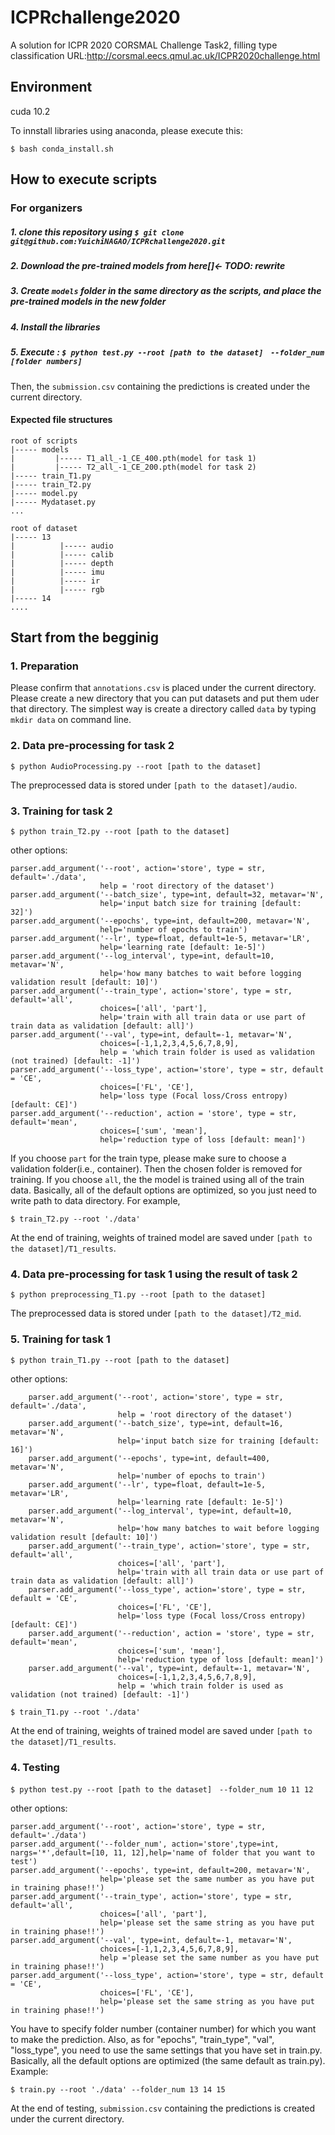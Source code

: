 # ICPRchallenge2020
A solution for ICPR 2020 CORSMAL Challenge Task2, filling type classification
URL:http://corsmal.eecs.qmul.ac.uk/ICPR2020challenge.html

## Environment
cuda 10.2

To innstall libraries using anaconda, please execute this:

```
$ bash conda_install.sh
```

## How to execute scripts
### For organizers
##### 1. clone this repository using `$ git clone git@github.com:YuichiNAGAO/ICPRchallenge2020.git`
##### 2. Download the pre-trained models from here[]<- TODO: rewrite
##### 3. Create `models` folder in the same directory as the scripts, and place the pre-trained models in the new folder
##### 4. Install the libraries
##### 5. Execute : `$ python test.py --root [path to the dataset]　--folder_num [folder numbers]`
Then, the `submission.csv` containing the predictions is created under the current directory.

#### Expected file structures

```
root of scripts
|----- models
|         |----- T1_all_-1_CE_400.pth(model for task 1)
|         |----- T2_all_-1_CE_200.pth(model for task 2)
|----- train_T1.py
|----- train_T2.py
|----- model.py
|----- Mydataset.py
...

root of dataset
|----- 13
|          |----- audio
|          |----- calib
|          |----- depth
|          |----- imu
|          |----- ir
|          |----- rgb
|----- 14
....
```

## Start from the begginig
### 1. Preparation
Please confirm that `annotations.csv` is placed under the current directory.
Please create a new directory that you can put datasets and put them uder that directory. The simplest way is create a directory called `data` by typing `mkdir data` on command line.

### 2. Data pre-processing for task 2
```
$ python AudioProcessing.py --root [path to the dataset]
```
The preprocessed data is stored under `[path to the dataset]/audio`.

### 3. Training for task 2
```
$ python train_T2.py --root [path to the dataset]
```
other options:
```
parser.add_argument('--root', action='store', type = str, default='./data',
                    help = 'root directory of the dataset')
parser.add_argument('--batch_size', type=int, default=32, metavar='N',
                    help='input batch size for training [default: 32]')
parser.add_argument('--epochs', type=int, default=200, metavar='N',
                    help='number of epochs to train')
parser.add_argument('--lr', type=float, default=1e-5, metavar='LR',
                    help='learning rate [default: 1e-5]')
parser.add_argument('--log_interval', type=int, default=10, metavar='N',
                    help='how many batches to wait before logging validation result [default: 10]')   
parser.add_argument('--train_type', action='store', type = str, default='all',
                    choices=['all', 'part'],
                    help='train with all train data or use part of train data as validation [default: all]')
parser.add_argument('--val', type=int, default=-1, metavar='N', 
                    choices=[-1,1,2,3,4,5,6,7,8,9],
                    help = 'which train folder is used as validation (not trained) [default: -1]')
parser.add_argument('--loss_type', action='store', type = str, default = 'CE',
                    choices=['FL', 'CE'],
                    help='loss type (Focal loss/Cross entropy) [default: CE]')
parser.add_argument('--reduction', action = 'store', type = str, default='mean',
                    choices=['sum', 'mean'],
                    help='reduction type of loss [default: mean]')
```
If you choose `part` for the train type, please make sure to choose a validation folder(i.e., container). Then the chosen folder is removed for training.
If you choose `all`, the the model is trained using all of the train data.
Basically, all of the default options are optimized, so you just need to write path to data directory. For example,
```
$ train_T2.py --root './data'
```

At the end of training, weights of trained model are saved under `[path to the dataset]/T1_results`.

### 4. Data pre-processing for task 1 using the result of task 2
```
$ python preprocessing_T1.py --root [path to the dataset]
```
The preprocessed data is stored under `[path to the dataset]/T2_mid`.

### 5. Training for task 1
```
$ python train_T1.py --root [path to the dataset]
```
other options:
```
    parser.add_argument('--root', action='store', type = str, default='./data',
                        help = 'root directory of the dataset')
    parser.add_argument('--batch_size', type=int, default=16, metavar='N',
                        help='input batch size for training [default: 16]')
    parser.add_argument('--epochs', type=int, default=400, metavar='N',
                        help='number of epochs to train')
    parser.add_argument('--lr', type=float, default=1e-5, metavar='LR',
                        help='learning rate [default: 1e-5]')
    parser.add_argument('--log_interval', type=int, default=10, metavar='N',
                        help='how many batches to wait before logging validation result [default: 10]')   
    parser.add_argument('--train_type', action='store', type = str, default='all',
                        choices=['all', 'part'],
                        help='train with all train data or use part of train data as validation [default: all]')
    parser.add_argument('--loss_type', action='store', type = str, default = 'CE',
                        choices=['FL', 'CE'],
                        help='loss type (Focal loss/Cross entropy) [default: CE]')
    parser.add_argument('--reduction', action = 'store', type = str, default='mean',
                        choices=['sum', 'mean'],
                        help='reduction type of loss [default: mean]')
    parser.add_argument('--val', type=int, default=-1, metavar='N', 
                        choices=[-1,1,2,3,4,5,6,7,8,9],
                        help = 'which train folder is used as validation (not trained) [default: -1]')
```

```
$ train_T1.py --root './data'
```

At the end of training, weights of trained model are saved under `[path to the dataset]/T1_results`.

### 4. Testing
```
$ python test.py --root [path to the dataset]　--folder_num 10 11 12
```
other options:
```
parser.add_argument('--root', action='store', type = str, default='./data')
parser.add_argument('--folder_num', action='store',type=int, nargs='*',default=[10, 11, 12],help='name of folder that you want to test')
parser.add_argument('--epochs', type=int, default=200, metavar='N',
                    help='please set the same number as you have put in training phase!!')
parser.add_argument('--train_type', action='store', type = str, default='all',
                    choices=['all', 'part'],
                    help='please set the same string as you have put in training phase!!')
parser.add_argument('--val', type=int, default=-1, metavar='N', 
                    choices=[-1,1,2,3,4,5,6,7,8,9],
                    help ='please set the same number as you have put in training phase!!')
parser.add_argument('--loss_type', action='store', type = str, default = 'CE',
                    choices=['FL', 'CE'],
                    help='please set the same string as you have put in training phase!!')   
```
You have to specify folder number (container number) for which you want to make the prediction.
Also, as for "epochs", "train_type", "val", "loss_type", you need to use the same settings that you have set in train.py.
Basically, all the default options are optimized (the same default as train.py).
Example:
```
$ train.py --root './data' --folder_num 13 14 15
```

At the end of testing, `submission.csv` containing the predictions is created under the current directory.
